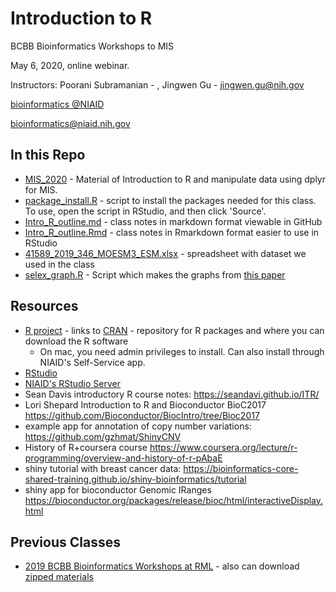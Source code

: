 
# Introduction to R

BCBB Bioinformatics Workshops to MIS

May 6, 2020, online webinar.

Instructors: Poorani Subramanian - , Jingwen Gu - jingwen.gu@nih.gov

[bioinformatics @NIAID](https://bioinformatics.niaid.nih.gov/)

bioinformatics@niaid.nih.gov

## In this Repo
- [MIS_2020](MIS_2020) - Material of Introduction to R and manipulate data using dplyr for MIS.
- [package_install.R](package_install.R) - script to install the packages needed for this class.  To use, open the script in RStudio, and then click 'Source'.
- [Intro_R_outline.md](Intro_R_outline.md) - class notes in markdown format viewable in GitHub
- [Intro_R_outline.Rmd](Intro_R_outline.Rmd) - class notes in Rmarkdown format easier to use in RStudio
- [41589_2019_346_MOESM3_ESM.xlsx](41589_2019_346_MOESM3_ESM.xlsx) - spreadsheet with dataset we used in the class
- [selex_graph.R](selex_graph.R) - Script which makes the graphs from [this paper](https://static-content.springer.com/esm/art%3A10.1038%2Fs41589-019-0346-y/MediaObjects/41589_2019_346_MOESM1_ESM.pdf#page=13)

## Resources

- [R project](https://www.r-project.org/) - links to [CRAN](https://cran.r-project.org/) - repository for R packages and where you can download the R software
  - On mac, you need admin privileges to install.  Can also install through NIAID's Self-Service app.
- [RStudio](https://www.rstudio.com/products/rstudio/download/#download)
- [NIAID's RStudio Server](https://rstudio-pro.niaid.nih.gov/) 
- Sean Davis introductory R course notes: <https://seandavi.github.io/ITR/> 
- Lori Shepard Introduction to R and Bioconductor BioC2017 <https://github.com/Bioconductor/BiocIntro/tree/Bioc2017> 
- example app for annotation of copy number variations: <https://github.com/gzhmat/ShinyCNV> 
- History of R+coursera course  <https://www.coursera.org/lecture/r-programming/overview-and-history-of-r-pAbaE> 
- shiny tutorial with breast cancer data: <https://bioinformatics-core-shared-training.github.io/shiny-bioinformatics/tutorial> 
- shiny app for bioconductor Genomic IRanges <https://bioconductor.org/packages/release/bioc/html/interactiveDisplay.html> 

## Previous Classes

- [2019 BCBB Bioinformatics Workshops at RML](https://github.com/niaid/R_Intro/tree/RML-2019) - also can download [zipped materials](https://github.com/niaid/R_Intro/archive/RML-2019.zip)

